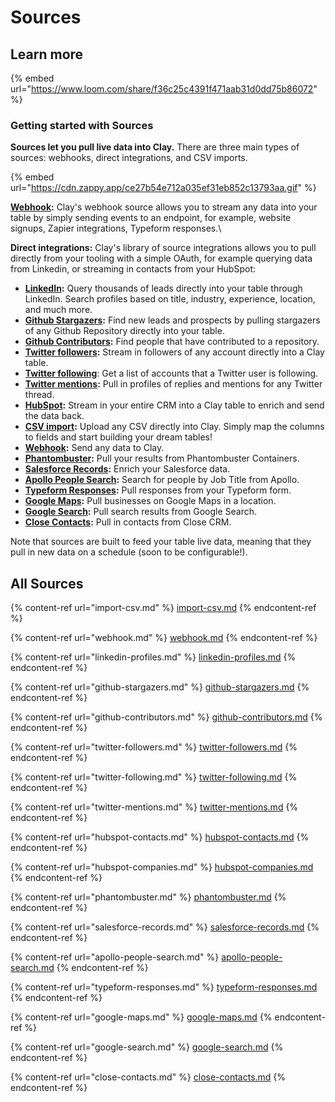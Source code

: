 # Sources

## Learn more

{% embed url="https://www.loom.com/share/f36c25c4391f471aab31d0dd75b86072" %}

### Getting started with Sources

**Sources let you pull live data into Clay.** There are three main types of sources: webhooks, direct integrations, and CSV imports.

{% embed url="https://cdn.zappy.app/ce27b54e712a035ef31eb852c13793aa.gif" %}

[**Webhook**](broken-reference)**:** Clay's webhook source allows you to stream any data into your table by simply sending events to an endpoint, for example, website signups, Zapier integrations, Typeform responses.\


**Direct integrations:** Clay's library of source integrations allows you to pull directly from your tooling with a simple OAuth, for example querying data from Linkedin, or streaming in contacts from your HubSpot:

* [**LinkedIn**](broken-reference)**:** Query thousands of leads directly into your table through LinkedIn. Search profiles based on title, industry, experience, location, and much more.
* [**Github Stargazers**](broken-reference)**:** Find new leads and prospects by pulling stargazers of any Github Repository directly into your table.
* [**Github Contributors**](github-contributors.md)**:** Find people that have contributed to a repository.&#x20;
* [**Twitter followers**](broken-reference)**:** Stream in followers of any account directly into a Clay table.
* [**Twitter following**](twitter-following.md): Get a list of accounts that a Twitter user is following.&#x20;
* [**Twitter mentions**](broken-reference)**:** Pull in profiles of replies and mentions for any Twitter thread.
* [**HubSpot**](broken-reference)**:** Stream in your entire CRM into a Clay table to enrich and send the data back.
* [**CSV import**](broken-reference)**:** Upload any CSV directly into Clay. Simply map the columns to fields and start building your dream tables!
* [**Webhook**](webhook.md)**:** Send any data to Clay.
* [**Phantombuster**](phantombuster.md)**:** Pull your results from Phantombuster Containers.
* [**Salesforce Records**](salesforce-records.md)**:** Enrich your Salesforce data.
* [**Apollo People Search**](apollo-people-search.md)**:** Search for people by Job Title from Apollo.
* [**Typeform Responses**](typeform-responses.md)**:** Pull responses from your Typeform form.&#x20;
* [**Google Maps**](google-maps.md)**:** Pull businesses on Google Maps in a location.&#x20;
* [**Google Search**](google-search.md)**:** Pull search results from Google Search.
* [**Close Contacts**](close-contacts.md)**:** Pull in contacts from Close CRM.

Note that sources are built to feed your table live data, meaning that they pull in new data on a schedule (soon to be configurable!).

## All Sources

{% content-ref url="import-csv.md" %}
[import-csv.md](import-csv.md)
{% endcontent-ref %}

{% content-ref url="webhook.md" %}
[webhook.md](webhook.md)
{% endcontent-ref %}

{% content-ref url="linkedin-profiles.md" %}
[linkedin-profiles.md](linkedin-profiles.md)
{% endcontent-ref %}

{% content-ref url="github-stargazers.md" %}
[github-stargazers.md](github-stargazers.md)
{% endcontent-ref %}

{% content-ref url="github-contributors.md" %}
[github-contributors.md](github-contributors.md)
{% endcontent-ref %}

{% content-ref url="twitter-followers.md" %}
[twitter-followers.md](twitter-followers.md)
{% endcontent-ref %}

{% content-ref url="twitter-following.md" %}
[twitter-following.md](twitter-following.md)
{% endcontent-ref %}

{% content-ref url="twitter-mentions.md" %}
[twitter-mentions.md](twitter-mentions.md)
{% endcontent-ref %}

{% content-ref url="hubspot-contacts.md" %}
[hubspot-contacts.md](hubspot-contacts.md)
{% endcontent-ref %}

{% content-ref url="hubspot-companies.md" %}
[hubspot-companies.md](hubspot-companies.md)
{% endcontent-ref %}

{% content-ref url="phantombuster.md" %}
[phantombuster.md](phantombuster.md)
{% endcontent-ref %}

{% content-ref url="salesforce-records.md" %}
[salesforce-records.md](salesforce-records.md)
{% endcontent-ref %}

{% content-ref url="apollo-people-search.md" %}
[apollo-people-search.md](apollo-people-search.md)
{% endcontent-ref %}

{% content-ref url="typeform-responses.md" %}
[typeform-responses.md](typeform-responses.md)
{% endcontent-ref %}

{% content-ref url="google-maps.md" %}
[google-maps.md](google-maps.md)
{% endcontent-ref %}

{% content-ref url="google-search.md" %}
[google-search.md](google-search.md)
{% endcontent-ref %}

{% content-ref url="close-contacts.md" %}
[close-contacts.md](close-contacts.md)
{% endcontent-ref %}

